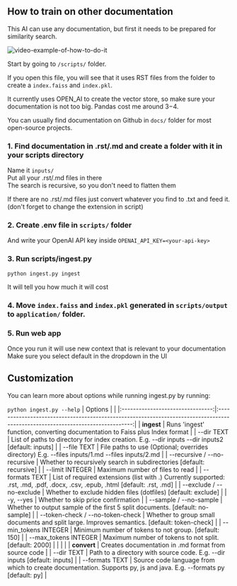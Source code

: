 ## How to train on other documentation
This AI can use any documentation, but first it needs to be prepared for similarity search. 

![video-example-of-how-to-do-it](https://d3dg1063dc54p9.cloudfront.net/videos/how-to-vectorise.gif)

Start by going to `/scripts/` folder.

If you open this file, you will see that it uses RST files from the folder to create a `index.faiss` and `index.pkl`. 

It currently uses OPEN_AI to create the vector store, so make sure your documentation is not too big. Pandas cost me around $3-$4.

You can usually find documentation on Github in `docs/` folder for most open-source projects.

### 1. Find documentation in .rst/.md and create a folder with it in your scripts directory
Name it `inputs/`  
Put all your .rst/.md files in there  
The search is recursive, so you don't need to flatten them

If there are no .rst/.md files just convert whatever you find to .txt and feed it. (don't forget to change the extension in script)

### 2. Create .env file in `scripts/` folder
And write your OpenAI API key inside
`OPENAI_API_KEY=<your-api-key>`

### 3. Run scripts/ingest.py

`python ingest.py ingest`

It will tell you how much it will cost

### 4. Move `index.faiss` and `index.pkl` generated in `scripts/output` to `application/` folder. 


### 5. Run web app
Once you run it will use new context that is relevant to your documentation  
Make sure you select default in the dropdown in the UI

## Customization 
You can learn more about options while running ingest.py by running:

`python ingest.py --help`
|              Options             |                                                                                                                                |
|:--------------------------------:|:------------------------------------------------------------------------------------------------------------------------------:|
|            **ingest**            | Runs 'ingest' function, converting documentation to Faiss plus Index format                                                  |
| --dir TEXT                       | List of paths to directory for index creation. E.g. --dir inputs --dir inputs2 [default: inputs]                               |
| --file TEXT                      | File paths to use (Optional; overrides directory) E.g. --files inputs/1.md --files inputs/2.md                                 |
| --recursive / --no-recursive     | Whether to recursively search in subdirectories [default: recursive]                                                           |
| --limit INTEGER                  | Maximum number of files to read                                                                                                |
| --formats TEXT                   | List of required extensions (list with .) Currently supported: .rst, .md, .pdf, .docx, .csv, .epub, .html [default: .rst, .md] |
| --exclude / --no-exclude         | Whether to exclude hidden files (dotfiles) [default: exclude]                                                                  |
| -y, --yes                        | Whether to skip price confirmation                                                                                             |
| --sample / --no-sample           | Whether to output sample of the first 5 split documents. [default: no-sample]                                                  |
| --token-check / --no-token-check | Whether to group small documents and split large. Improves semantics. [default: token-check]                                   |
| --min_tokens INTEGER             | Minimum number of tokens to not group. [default: 150]                                                                          |
| --max_tokens INTEGER             | Maximum number of tokens to not split. [default: 2000]                                                                         |
|                                  |                                                                                                                                |
|            **convert**           | Creates documentation in .md format from source code                                                                           |
| --dir TEXT                       | Path to a directory with source code. E.g. --dir inputs [default: inputs]                                                      |
| --formats TEXT                   | Source code language from which to create documentation. Supports py, js and java.  E.g. --formats py [default: py]            |
